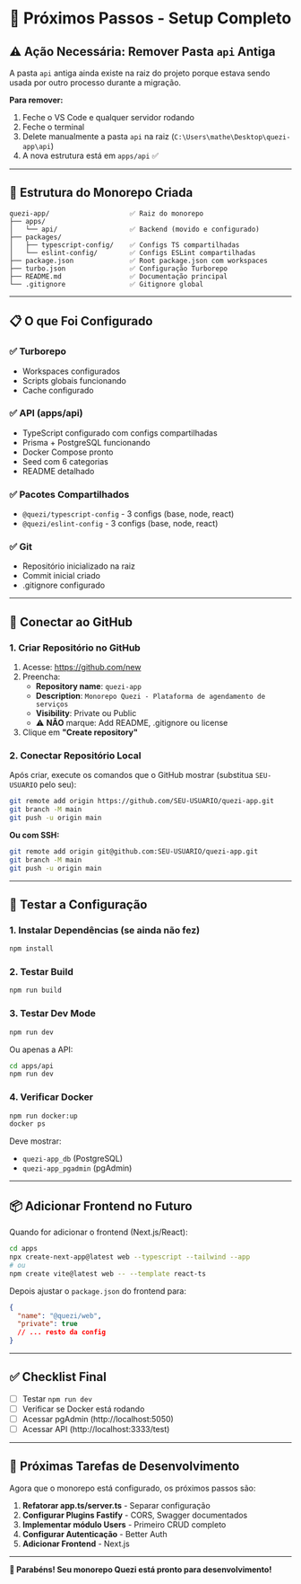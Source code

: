 # 🎯 Próximos Passos - Setup Completo

## ⚠️ Ação Necessária: Remover Pasta `api` Antiga

A pasta `api` antiga ainda existe na raiz do projeto porque estava sendo usada por outro processo durante a migração.

**Para remover:**

1. Feche o VS Code e qualquer servidor rodando
2. Feche o terminal
3. Delete manualmente a pasta `api` na raiz (`C:\Users\mathe\Desktop\quezi-app\api`)
4. A nova estrutura está em `apps/api` ✅

---

## 🚀 Estrutura do Monorepo Criada

```
quezi-app/                    ✅ Raiz do monorepo
├── apps/
│   └── api/                  ✅ Backend (movido e configurado)
├── packages/
│   ├── typescript-config/    ✅ Configs TS compartilhadas
│   └── eslint-config/        ✅ Configs ESLint compartilhadas
├── package.json              ✅ Root package.json com workspaces
├── turbo.json                ✅ Configuração Turborepo
├── README.md                 ✅ Documentação principal
└── .gitignore                ✅ Gitignore global
```

---

## 📋 O que Foi Configurado

### ✅ Turborepo

- Workspaces configurados
- Scripts globais funcionando
- Cache configurado

### ✅ API (apps/api)

- TypeScript configurado com configs compartilhadas
- Prisma + PostgreSQL funcionando
- Docker Compose pronto
- Seed com 6 categorias
- README detalhado

### ✅ Pacotes Compartilhados

- `@quezi/typescript-config` - 3 configs (base, node, react)
- `@quezi/eslint-config` - 3 configs (base, node, react)

### ✅ Git

- Repositório inicializado na raiz
- Commit inicial criado
- .gitignore configurado

---

## 🔗 Conectar ao GitHub

### 1. Criar Repositório no GitHub

1. Acesse: https://github.com/new
2. Preencha:
   - **Repository name**: `quezi-app`
   - **Description**: `Monorepo Quezi - Plataforma de agendamento de serviços`
   - **Visibility**: Private ou Public
   - ⚠️ **NÃO** marque: Add README, .gitignore ou license
3. Clique em **"Create repository"**

### 2. Conectar Repositório Local

Após criar, execute os comandos que o GitHub mostrar (substitua `SEU-USUARIO` pelo seu):

```bash
git remote add origin https://github.com/SEU-USUARIO/quezi-app.git
git branch -M main
git push -u origin main
```

**Ou com SSH:**

```bash
git remote add origin git@github.com:SEU-USUARIO/quezi-app.git
git branch -M main
git push -u origin main
```

---

## 🧪 Testar a Configuração

### 1. Instalar Dependências (se ainda não fez)

```bash
npm install
```

### 2. Testar Build

```bash
npm run build
```

### 3. Testar Dev Mode

```bash
npm run dev
```

Ou apenas a API:

```bash
cd apps/api
npm run dev
```

### 4. Verificar Docker

```bash
npm run docker:up
docker ps
```

Deve mostrar:

- `quezi-app_db` (PostgreSQL)
- `quezi-app_pgadmin` (pgAdmin)

---

## 📦 Adicionar Frontend no Futuro

Quando for adicionar o frontend (Next.js/React):

```bash
cd apps
npx create-next-app@latest web --typescript --tailwind --app
# ou
npm create vite@latest web -- --template react-ts
```

Depois ajustar o `package.json` do frontend para:

```json
{
  "name": "@quezi/web",
  "private": true
  // ... resto da config
}
```

---

## ✅ Checklist Final

- [ ] Testar `npm run dev`
- [ ] Verificar se Docker está rodando
- [ ] Acessar pgAdmin (http://localhost:5050)
- [ ] Acessar API (http://localhost:3333/test)

---

## 🎉 Próximas Tarefas de Desenvolvimento

Agora que o monorepo está configurado, os próximos passos são:

1. **Refatorar app.ts/server.ts** - Separar configuração
2. **Configurar Plugins Fastify** - CORS, Swagger documentados
3. **Implementar módulo Users** - Primeiro CRUD completo
4. **Configurar Autenticação** - Better Auth
5. **Adicionar Frontend** - Next.js

---

**🎊 Parabéns! Seu monorepo Quezi está pronto para desenvolvimento!**

